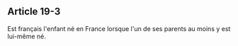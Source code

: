 Article 19-3
----
Est français l'enfant né en France lorsque l'un de ses parents au moins y est
lui-même né.
